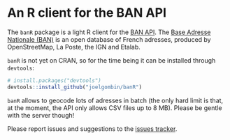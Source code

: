 An R client for the BAN API
===========================

The `banR` package is a light R client for the [BAN API](https://adresse.data.gouv.fr/api/). The [Base Adresse Nationale (BAN)](https://adresse.data.gouv.fr/) is an open database of French adresses, produced by OpenStreetMap, La Poste, the IGN and Etalab.

`banR` is not yet on CRAN, so for the time being it can be installed through `devtools`:

```r
# install.packages("devtools")
devtools::install_github("joelgombin/banR")
```

`banR` allows to geocode lots of adresses in batch (the only hard limit is that, at the moment, the API only allows CSV files up to 8 MB). Please be gentle with the server though!

Please report issues and suggestions to the [issues tracker](https://github.com/joelgombin/banR/issues).
